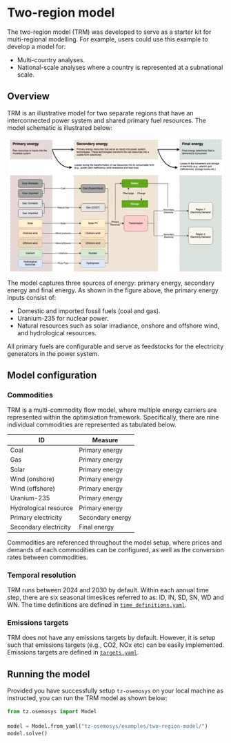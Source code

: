 # Two-region model
The two-region model (TRM) was developed to serve as a starter kit for multi-regional modelling. For example, users could use this example to develop a model for:

- Multi-country analyses.
- National-scale analyses where a country is represented at a subnational scale.

## Overview
TRM is an illustrative model for two separate regions that have an interconnected power system and shared primary fuel resources. The model schematic is illustrated below:

<img src="https://github.com/transition-zero/tz-osemosys/blob/add-tutorials/examples/two-region-model/two-region-model-schematic.png" alt="" width="800" align="center">

The model captures three sources of energy: primary energy, secondary energy and final energy. As shown in the figure above, the primary energy inputs consist of:

- Domestic and imported fossil fuels (coal and gas).
- Uranium-235 for nuclear power.
- Natural resources such as solar irradiance, onshore and offshore wind, and hydrological resources.

All primary fuels are configurable and serve as feedstocks for the electricity generators in the power system.

## Model configuration

### Commodities
TRM is a multi-commodity flow model, where multiple energy carriers are represented within the optimsiation framework. Specifically, there are nine individual commodities are represented as tabulated below.

ID  | Measure
--- | ---
Coal | Primary energy
Gas | Primary energy
Solar | Primary energy
Wind (onshore) | Primary energy
Wind (offshore) | Primary energy
Uranium-235 | Primary energy
Hydrological resource | Primary energy
Primary electricity | Secondary energy
Secondary electricity | Final energy

Commodities are referenced throughout the model setup, where prices and demands of each commodities can be configured, as well as the conversion rates between commodities.

### Temporal resolution
TRM runs between 2024 and 2030 by default. Within each annual time step, there are six seasonal timeslices referred to as: ID, IN, SD, SN, WD and WN. The time definitions are defined in [`time_definitions.yaml`](https://github.com/transition-zero/tz-osemosys/blob/add-tutorials/examples/two-region-model/time_definitions.yaml).

### Emissions targets
TRM does not have any emissions targets by default. However, it is setup such that emissions targets (e.g., CO2, NOx etc) can be easily implemented. Emissions targets are defined in [`targets.yaml`](https://github.com/transition-zero/tz-osemosys/blob/add-tutorials/examples/two-region-model/targets.yaml).

## Running the model
Provided you have successfully setup `tz-osemosys` on your local machine as instructed, you can run the TRM model as shown below:

```python
from tz.osemosys import Model

model = Model.from_yaml("tz-osemosys/examples/two-region-model/")
model.solve()
```
